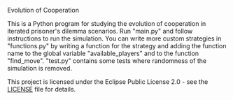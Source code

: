 Evolution of Cooperation

This is a Python program for studying the evolution of cooperation in iterated prisoner's dilemma scenarios. Run "main.py" and follow instructions to run the simulation. You can write more custom strategies in "functions.py" by writing a function for the strategy and adding the function name to the global variable "available_players" and to the function "find_move". "test.py" contains some tests where randomness of the simulation is removed.

This project is licensed under the Eclipse Public License 2.0 - see the [LICENSE](LICENSE) file for details.

